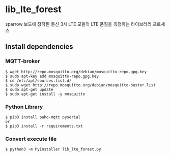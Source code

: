 # lib_lte_forest
sparrow 보드에 장착된 통신 3사 LTE 모듈의 LTE 품질을 측정하는 라이브러리 프로세스

## Install dependencies
### MQTT-broker
```
$ wget http://repo.mosquitto.org/debian/mosquitto-repo.gpg.key
$ sudo apt-key add mosquitto-repo.gpg.key
$ cd /etc/apt/sources.list.d/
$ sudo wget http://repo.mosquitto.org/debian/mosquitto-buster.list 
$ sudo apt-get update
$ sudo apt-get install -y mosquitto
```
### Python Library
```
$ pip3 install paho-mqtt pyserial
or
$ pip3 install -r requirements.txt
```

### Convert execute file
```
$ python3 -m PyInstaller lib_lte_forest.py
```
